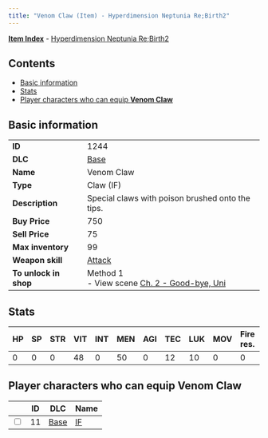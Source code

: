 ```yaml
---
title: "Venom Claw (Item) - Hyperdimension Neptunia Re;Birth2"
---
```


[**Item Index**](/neptunia/rb2/item/index.html) - [Hyperdimension Neptunia Re;Birth2](/neptunia/rb2)

## Contents

- [Basic information](#basic-information)
- [Stats](#stats)
- [Player characters who can equip **Venom Claw**](#player-characters-who-can-equip-venom-claw)

## Basic information

|   |   |
| -- | -- |
| **ID** | 1244 |
| **DLC** | [Base](/neptunia/rb2/dlc/0-base.html) |
| **Name** | Venom Claw |
| **Type** | Claw (IF) |
| **Description** | Special claws with poison brushed onto the tips. |
| **Buy Price** | 750 |
| **Sell Price** | 75 |
| **Max inventory** | 99 |
| **Weapon skill** | [Attack](/neptunia/rb2/skill/0-1701-attack.html) |
| **To unlock in shop** | Method 1<br />- View scene [Ch. 2 - Good-bye, Uni](/neptunia/rb2/scene/0-106-ch-2-good-bye-uni.html) |

## Stats

| HP | SP | STR | VIT | INT | MEN | AGI | TEC | LUK | MOV | Fire res. | Ice res. | Wind res. | Lightning res. |
| -- | -- | --- | --- | --- | --- | --- | --- | --- | --- | --------- | -------- | --------- | -------------- |
| 0 | 0 | 0 | 48 | 0 | 50 | 0 | 12 | 10 | 0 | 0 | 0 | 0 | 0 |

## Player characters who can equip **Venom Claw**

|    | ID | DLC | Name |
| -- | -- | --- | ---- |
| <input type="checkbox" id="rb2-player-0-11" class="trackbox" /> | 11 | [Base](/neptunia/rb2/dlc/0-base.html) | [IF](/neptunia/rb2/player/0-11-if.html) |